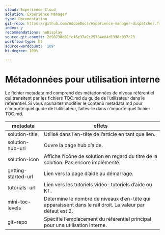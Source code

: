 ```yaml
---
cloud: Experience Cloud
solution: Experience Manager
type: Documentation
git-repo: https://github.com/AdobeDocs/experience-manager-dispatcher.fr-FR
index: y
recommendations: noDisplay
source-git-commit: 2d90738d01fef6e37a2c25784ed4d1338c037c23
workflow-type: ht
source-wordcount: '109'
ht-degree: 100%

---
```



# Métadonnées pour utilisation interne

Le fichier metadata.md comprend des métadonnées de niveau référentiel qui transitent par les fichiers TOC.md du guide de l’utilisateur dans le référentiel. Si vous souhaitez modifier le contenu metadata.md pour n’importe quel guide de l’utilisateur, faites-le dans n’importe quel fichier TOC.md.

| metadata | effets |
|--- |--- |
| solution-title | Utilisé dans l’en-tête de l’article en tant que lien. |
| solution-hub-url | Ouvre la page hub d’aide. |
| solution-icon | Affiche l’icône de solution en regard du titre de la solution. Pas encore implémenté. |
| getting-started-url | Lien vers la page d’aide au démarrage. |
| tutorials-url | Lien vers les tutoriels vidéo : tutoriels d’aide ou KT. |
| mini-toc-levels | Détermine le nombre de niveaux d’en-tête qui apparaissent dans le rail droit. La valeur par défaut est 2. |
| git-repo | Spécifie l’emplacement du référentiel principal pour une utilisation interne. |
